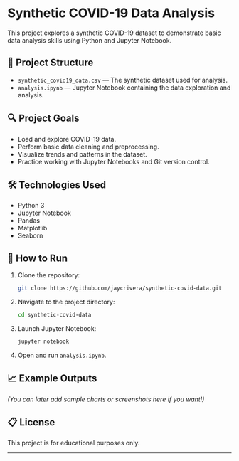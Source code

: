 # Synthetic COVID-19 Data Analysis

This project explores a synthetic COVID-19 dataset to demonstrate basic data analysis skills using Python and Jupyter Notebook.

## 📂 Project Structure

- `synthetic_covid19_data.csv` — The synthetic dataset used for analysis.
- `analysis.ipynb` — Jupyter Notebook containing the data exploration and analysis.

## 🔍 Project Goals

- Load and explore COVID-19 data.
- Perform basic data cleaning and preprocessing.
- Visualize trends and patterns in the dataset.
- Practice working with Jupyter Notebooks and Git version control.

## 🛠 Technologies Used

- Python 3
- Jupyter Notebook
- Pandas
- Matplotlib
- Seaborn

## 🚀 How to Run

1. Clone the repository:
    ```bash
    git clone https://github.com/jaycrivera/synthetic-covid-data.git
    ```

2. Navigate to the project directory:
    ```bash
    cd synthetic-covid-data
    ```

3. Launch Jupyter Notebook:
    ```bash
    jupyter notebook
    ```

4. Open and run `analysis.ipynb`.

## 📈 Example Outputs

*(You can later add sample charts or screenshots here if you want!)*

## 📋 License

This project is for educational purposes only.

---

